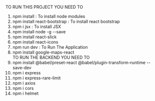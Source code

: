 TO RUN THIS PROJECT YOU NEED TO 
1. npm install : To install node modules 
2. npm install react-bootstrap : To install react bootstrap 
3. npm i jsx  : To install JSX 
4. npm install node -g --save 
5. npm install react-slick 
6. npm install react-icons 
7. npm run dev : To Run The Application 
8. npm install google-maps-react    
TO RUN THE BACKEND YOU NEED TO 
1. npm install @babel/preset-react @babel/plugin-transform-runtime --save-dev 
2. npm i express 
3. npm i express-rare-limit 
4. npm i axios 
5. npm i cors 
6. npm i helmet 

